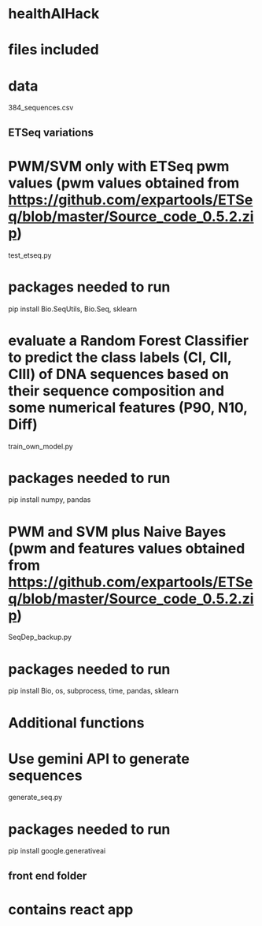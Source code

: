 # healthAIHack

# files included 

# data
384_sequences.csv

## ETSeq variations
# PWM/SVM only with ETSeq pwm values (pwm values obtained from https://github.com/expartools/ETSeq/blob/master/Source_code_0.5.2.zip)
test_etseq.py 

# packages needed to run
pip install Bio.SeqUtils, Bio.Seq, sklearn

# evaluate a Random Forest Classifier to predict the class labels (CI, CII, CIII) of DNA sequences based on their sequence composition and some numerical features (P90, N10, Diff)
train_own_model.py

# packages needed to run
pip install numpy, pandas

# PWM and SVM plus Naive Bayes (pwm and features values obtained from https://github.com/expartools/ETSeq/blob/master/Source_code_0.5.2.zip)
SeqDep_backup.py

# packages needed to run
pip install Bio, os, subprocess, time, pandas, sklearn

# Additional functions
# Use gemini API to generate sequences 
generate_seq.py

# packages needed to run
pip install google.generativeai

## front end folder
# contains react app


